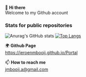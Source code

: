 👋 <b>Hi there</b> <br/>
Welcome to my Github account<br/>
 
 <h3> Stats for public repositories </h3>
 
![Anurag's GitHub stats](https://github-readme-stats.vercel.app/api?username=JeroenMBooij&show_icons=true&theme=radical)
 [![Top Langs](https://github-readme-stats.vercel.app/api/top-langs/?username=JeroenMBooij&layout=compact&theme=radical)](https://github.com/JeroenMBooij/github-readme)

 🌍 <b>Github Page</b><br/>
 <a href="https://jeroenmbooij.github.io/Portal">https://jeroenmbooij.github.io/Portal</a><br/>
 
 📫 <b>How to reach me </b><br/>
jmbooij.a@gmail.com

<!---
JeroenMBooij/JeroenMBooij is a ✨ special ✨ repository because its `README.md` (this file) appears on your GitHub profile.
You can click the Preview link to take a look at your changes.
https://github.com/muesli/readme-scribe
--->
